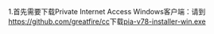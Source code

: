 <p>
	1.首先需要下载Private Internet Access Windows客户端：请到<a href="https://github.com/greatfire/cc"
		target="_blank">https://github.com/greatfire/cc</a>下载<a href="https://github.com/greatfire/cc/raw/master/z/clients/pia-v78-installer-win.exe" target="_blank">pia-v78-installer-win.exe</a>
</p>
